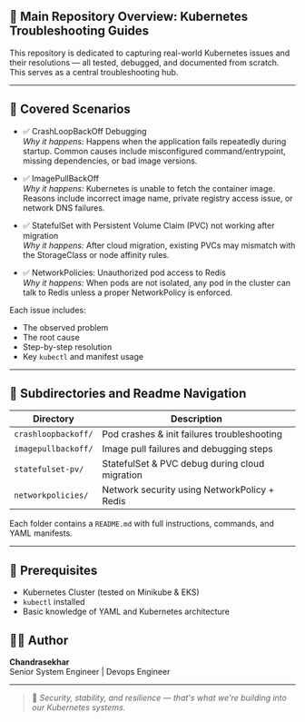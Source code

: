 
## 📘 Main Repository Overview: Kubernetes Troubleshooting Guides

This repository is dedicated to capturing real-world Kubernetes issues and their resolutions — all tested, debugged, and documented from scratch. This serves as a central troubleshooting hub.

---

## 🔧 Covered Scenarios

- ✅ CrashLoopBackOff Debugging  
  _Why it happens:_ Happens when the application fails repeatedly during startup. Common causes include misconfigured command/entrypoint, missing dependencies, or bad image versions.

- ✅ ImagePullBackOff  
  _Why it happens:_ Kubernetes is unable to fetch the container image. Reasons include incorrect image name, private registry access issue, or network DNS failures.

- ✅ StatefulSet with Persistent Volume Claim (PVC) not working after migration  
  _Why it happens:_ After cloud migration, existing PVCs may mismatch with the StorageClass or node affinity rules.

- ✅ NetworkPolicies: Unauthorized pod access to Redis  
  _Why it happens:_ When pods are not isolated, any pod in the cluster can talk to Redis unless a proper NetworkPolicy is enforced.

Each issue includes:
- The observed problem
- The root cause
- Step-by-step resolution
- Key `kubectl` and manifest usage

---

## 📂 Subdirectories and Readme Navigation

| Directory | Description |
|----------|-------------|
| `crashloopbackoff/` | Pod crashes & init failures troubleshooting |
| `imagepullbackoff/` | Image pull failures and debugging steps |
| `statefulset-pv/`   | StatefulSet & PVC debug during cloud migration |
| `networkpolicies/` | Network security using NetworkPolicy + Redis |

Each folder contains a `README.md` with full instructions, commands, and YAML manifests.

---

## 📌 Prerequisites
- Kubernetes Cluster (tested on Minikube & EKS)
- `kubectl` installed
- Basic knowledge of YAML and Kubernetes architecture


## 🧑‍💻 Author
**Chandrasekhar**  
Senior System Engineer | Devops Engineer

---

> 🔐 *Security, stability, and resilience — that's what we're building into our Kubernetes systems.*
